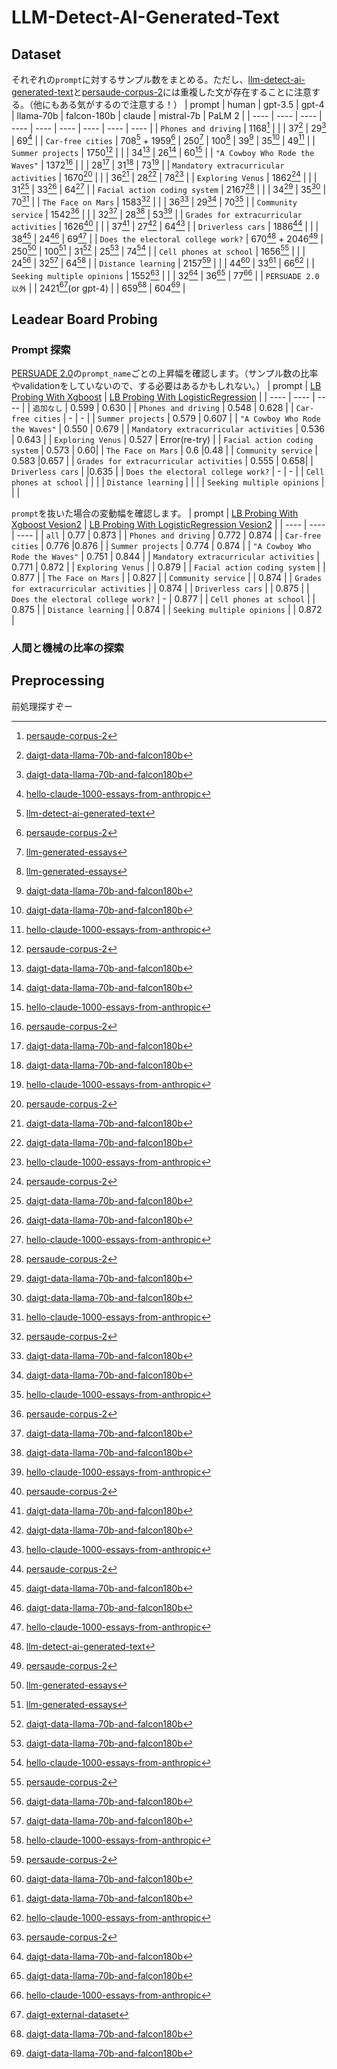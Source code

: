 # LLM-Detect-AI-Generated-Text

## Dataset

それぞれの`prompt`に対するサンプル数をまとめる。ただし、[llm-detect-ai-generated-text](https://www.kaggle.com/competitions/llm-detect-ai-generated-text/data)と[persaude-corpus-2](https://www.kaggle.com/datasets/nbroad/persaude-corpus-2/)には重複した文が存在することに注意する。（他にもある気がするので注意する！）
| prompt | human | gpt-3.5 | gpt-4 | llama-70b | falcon-180b | claude | mistral-7b | PaLM 2 |
| ---- | ---- | ---- | ---- | ---- | ---- | ---- | ---- | ---- |
| `Phones and driving` | 1168[^8] | | | 37[^4] | 29[^4] | 69[^6] |
| `Car-free cities` | 708[^1] + 1959[^8] | 250[^2] | 100[^2] | 39[^4] | 35[^4] | 49[^6] |
| `Summer projects` | 1750[^8] | | | 34[^4] | 26[^4] | 60[^6] |
| `"A Cowboy Who Rode the Waves"` | 1372[^8] | | | 28[^4] | 31[^4] | 73[^6] |
| `Mandatory extracurricular activities` | 1670[^8] | | | 36[^4] | 28[^4] | 78[^6] |
| `Exploring Venus` | 1862[^8] | | | 31[^4] | 33[^4] | 64[^6] |
| `Facial action coding system` | 2167[^8] | | | 34[^4] | 35[^4] | 70[^6] |
| `The Face on Mars` | 1583[^8] | | | 36[^4] | 29[^4] | 70[^6] |
| `Community service` | 1542[^8] | | | 32[^4] | 28[^4] | 53[^6] |
| `Grades for extracurricular activities` | 1626[^8] | | | 37[^4] | 27[^4] | 64[^6] |
| `Driverless cars` | 1886[^8] | | | 38[^4] | 24[^4] | 69[^6] |
| `Does the electoral college work?` | 670[^1] + 2046[^8] | 250[^2] | 100[^2] | 31[^4] | 25[^4] | 74[^6] |
| `Cell phones at school` | 1656[^8] | | | 24[^4] | 32[^4] | 64[^6] |
| `Distance learning` | 2157[^8] | | | 44[^4] | 33[^4] | 66[^6] |
| `Seeking multiple opinions` | 1552[^8] | | | 32[^4] | 36[^4] | 77[^6] |
| `PERSUADE 2.0 以外` | | 2421[^3](or gpt-4) | | 659[^4] | 604[^4] |

[^1]:[llm-detect-ai-generated-text](https://www.kaggle.com/competitions/llm-detect-ai-generated-text/data)
[^2]:[llm-generated-essays](https://www.kaggle.com/datasets/radek1/llm-generated-essays/)
[^3]:[daigt-external-dataset](https://www.kaggle.com/datasets/alejopaullier/daigt-external-dataset/)
[^4]:[daigt-data-llama-70b-and-falcon180b](https://www.kaggle.com/datasets/nbroad/daigt-data-llama-70b-and-falcon180b/)
[^5]:[daigt-proper-train-dataset](https://www.kaggle.com/datasets/thedrcat/daigt-proper-train-dataset/)
[^6]:[hello-claude-1000-essays-from-anthropic](https://www.kaggle.com/datasets/darraghdog/hello-claude-1000-essays-from-anthropic/)
[^7]:[llm-7-prompt-training-dataset](https://www.kaggle.com/datasets/carlmcbrideellis/llm-7-prompt-training-dataset/)
[^8]:[persaude-corpus-2](https://www.kaggle.com/datasets/nbroad/persaude-corpus-2/)
[^9]:[LLM-generated essay using PaLM from Google Gen-AI](https://www.kaggle.com/datasets/kingki19/llm-generated-essay-using-palm-from-google-gen-ai)

## Leadear Board Probing

### Prompt 探索

[PERSUADE 2.0](https://www.kaggle.com/datasets/nbroad/persaude-corpus-2)の`prompt_name`ごとの上昇幅を確認します。（サンプル数の比率やvalidationをしていないので、する必要はあるかもしれない。）
| prompt | [LB Probing With Xgboost](https://www.kaggle.com/code/room208/lb-probing-with-xgboost/notebook) | [LB Probing With LogisticRegression](https://www.kaggle.com/code/room208/lb-probing-with-logisticregression/notebook) |
| ---- | ---- | ---- |
| `追加なし` | 0.599 | 0.630 |
| `Phones and driving` | 0.548 | 0.628 |
| `Car-free cities` | - | - |
| `Summer projects` | 0.579 | 0.607 |
| `"A Cowboy Who Rode the Waves"` | 0.550 | 0.679 |
| `Mandatory extracurricular activities` | 0.536 | 0.643 |
| `Exploring Venus` | 0.527 | Error(re-try) |
| `Facial action coding system` | 0.573 | 0.60|
| `The Face on Mars` | 0.6 |0.48 |
| `Community service` | 0.583 |0.657 |
| `Grades for extracurricular activities` | 0.555 | 0.658|
| `Driverless cars` | |0.635 |
| `Does the electoral college work?` | - | - |
| `Cell phones at school` | | |
| `Distance learning` | | |
| `Seeking multiple opinions` | | |

`prompt`を抜いた場合の変動幅を確認します。
| prompt | [LB Probing With Xgboost Vesion2](https://www.kaggle.com/code/room208/lb-probing-with-xgboost-vesion2) | [LB Probing With LogisticRegression Vesion2](https://www.kaggle.com/code/room208/lb-probing-with-logisticregression-vesion2) |
| ---- | ---- | ---- |
| `all` | 0.77 | 0.873 |
| `Phones and driving` | 0.772 | 0.874 |
| `Car-free cities` | 0.776 |0.876 |
| `Summer projects` | 0.774 | 0.874 |
| `"A Cowboy Who Rode the Waves"` | 0.751 | 0.844 |
| `Mandatory extracurricular activities` | 0.771 | 0.872 |
| `Exploring Venus` |  | 0.879 |
| `Facial action coding system` |  | 0.877 |
| `The Face on Mars` |  | 0.827 |
| `Community service` |  | 0.874 |
| `Grades for extracurricular activities` |  | 0.874 |
| `Driverless cars` |  | 0.875 |
| `Does the electoral college work?` | - | 0.877 |
| `Cell phones at school` | | 0.875 |
| `Distance learning` | | 0.874 |
| `Seeking multiple opinions` | | 0.872 |

### 人間と機械の比率の探索

## Preprocessing
前処理探すぞー

